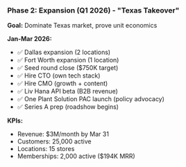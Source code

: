### Phase 2: Expansion (Q1 2026) - "Texas Takeover"

**Goal:** Dominate Texas market, prove unit economics

**Jan-Mar 2026:**

- ✅ Dallas expansion (2 locations)
- ✅ Fort Worth expansion (1 location)
- ✅ Seed round close ($750K target)
- ✅ Hire CTO (own tech stack)
- ✅ Hire CMO (growth + content)
- ✅ Liv Hana API beta (B2B revenue)
- ✅ One Plant Solution PAC launch (policy advocacy)
- ✅ Series A prep (roadshow begins)

**KPIs:**

- Revenue: $3M/month by Mar 31
- Customers: 25,000 active
- Locations: 15 stores
- Memberships: 2,000 active ($194K MRR)
